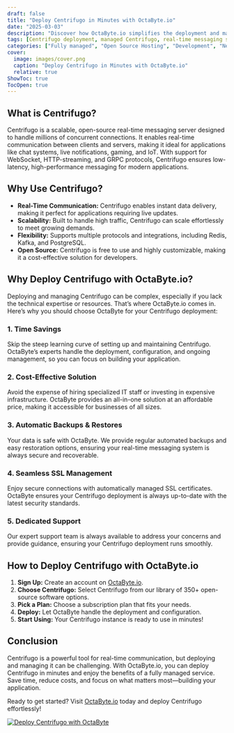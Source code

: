 ```yaml
---
draft: false
title: "Deploy Centrifugo in Minutes with OctaByte.io"
date: "2025-03-03"
description: "Discover how OctaByte.io simplifies the deployment and management of Centrifugo, a powerful real-time messaging server. Save time, reduce costs, and enjoy seamless SSL management, automatic backups, and expert support—all in one place."
tags: [Centrifugo deployment, managed Centrifugo, real-time messaging server, OctaByte, open-source software hosting, managed open-source services, Centrifugo benefits, SSL management, automatic backups, cost-effective hosting]
categories: ["Fully managed", "Open Source Hosting", "Development", "Network", "Dev Ops", "Centrifugo"]
cover:
  image: images/cover.png
  caption: "Deploy Centrifugo in Minutes with OctaByte.io"
  relative: true
ShowToc: true
TocOpen: true
---
```



## What is Centrifugo?

Centrifugo is a scalable, open-source real-time messaging server designed to handle millions of concurrent connections. It enables real-time communication between clients and servers, making it ideal for applications like chat systems, live notifications, gaming, and IoT. With support for WebSocket, HTTP-streaming, and GRPC protocols, Centrifugo ensures low-latency, high-performance messaging for modern applications.

## Why Use Centrifugo?

- **Real-Time Communication:** Centrifugo enables instant data delivery, making it perfect for applications requiring live updates.
- **Scalability:** Built to handle high traffic, Centrifugo can scale effortlessly to meet growing demands.
- **Flexibility:** Supports multiple protocols and integrations, including Redis, Kafka, and PostgreSQL.
- **Open Source:** Centrifugo is free to use and highly customizable, making it a cost-effective solution for developers.

## Why Deploy Centrifugo with OctaByte.io?

Deploying and managing Centrifugo can be complex, especially if you lack the technical expertise or resources. That’s where OctaByte.io comes in. Here’s why you should choose OctaByte for your Centrifugo deployment:

### 1. **Time Savings**
Skip the steep learning curve of setting up and maintaining Centrifugo. OctaByte’s experts handle the deployment, configuration, and ongoing management, so you can focus on building your application.

### 2. **Cost-Effective Solution**
Avoid the expense of hiring specialized IT staff or investing in expensive infrastructure. OctaByte provides an all-in-one solution at an affordable price, making it accessible for businesses of all sizes.

### 3. **Automatic Backups & Restores**
Your data is safe with OctaByte. We provide regular automated backups and easy restoration options, ensuring your real-time messaging system is always secure and recoverable.

### 4. **Seamless SSL Management**
Enjoy secure connections with automatically managed SSL certificates. OctaByte ensures your Centrifugo deployment is always up-to-date with the latest security standards.

### 5. **Dedicated Support**
Our expert support team is always available to address your concerns and provide guidance, ensuring your Centrifugo deployment runs smoothly.

## How to Deploy Centrifugo with OctaByte.io

1. **Sign Up:** Create an account on [OctaByte.io](https://octabyte.io).
2. **Choose Centrifugo:** Select Centrifugo from our library of 350+ open-source software options.
3. **Pick a Plan:** Choose a subscription plan that fits your needs.
4. **Deploy:** Let OctaByte handle the deployment and configuration.
5. **Start Using:** Your Centrifugo instance is ready to use in minutes!

## Conclusion

Centrifugo is a powerful tool for real-time communication, but deploying and managing it can be challenging. With OctaByte.io, you can deploy Centrifugo in minutes and enjoy the benefits of a fully managed service. Save time, reduce costs, and focus on what matters most—building your application.

Ready to get started? Visit [OctaByte.io](https://octabyte.io) today and deploy Centrifugo effortlessly!

[![Deploy Centrifugo with OctaByte](/images/deploy-on-octabyte.png)](https://octabyte.io/fully-managed-open-source-services/development/network/centrifugo)